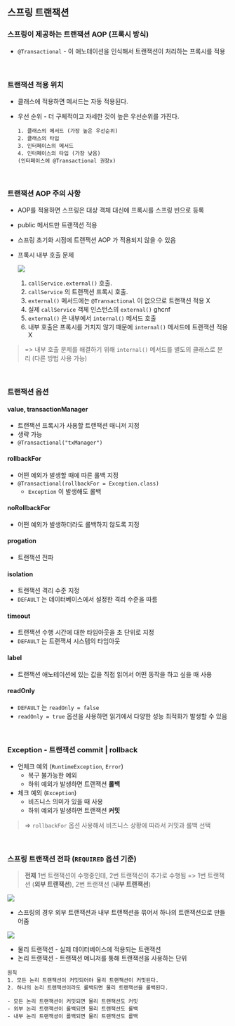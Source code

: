 ## 스프링 트랜잭션

### 스프링이 제공하는 트랜잭션 AOP (프록시 방식)

- `@Transactional` - 이 애노테이션을 인식해서 트랜잭션이 처리하는 프록시를 적용

<br>

### 트랜잭션 적용 위치
- 클래스에 적용하면 메서드는 자동 적용된다.
- 우선 순위 - 더 구체적이고 자세한 것이 높은 우선순위를 가진다.

  ```
  1. 클래스의 메서드 (가장 높은 우선순위)
  2. 클래스의 타입
  3. 인터페이스의 메서드
  4. 인터페이스의 타입 (가장 낮음)
  (인터페이스에 @Transactional 권장x)
  ```

<br>

### 트랜잭션 AOP 주의 사항 

- AOP를 적용하면 스프링은 대상 객체 대신에 프록시를 스프링 빈으로 등록
- public 메서드만 트랜잭션 적용
- 스프링 초기화 시점에 트랜잭션 AOP 가 적용되지 않을 수 있음
- 프록시 내부 호출 문제 

	![](https://user-images.githubusercontent.com/63090006/179696124-67e291a7-5d80-40bb-b767-2e2026daf4e4.png)
	1. `callService.external()` 호출. 
	2. `callService` 의 트랜잭션 프록시 호출.
	3. `external()` 메서드에는 `@Transactional` 이 없으므로 트랜잭션 적용 X
	4. 실제 `callService` 객체 인스턴스의  `external()` ghcnf
	5. `external()` 은 내부에서 `internal()` 메서드 호출 
	6. 내부 호출은 프록시를 거치지 않기 때문에 `internal()` 메서드에 트랜잭션 적용 X 

> => 내부 호출 문제를 해결하기 위해 `internal()` 메서드를 별도의 클래스로 분리 (다른 방법 사용 가능)

<br>

### 트랜잭션 옵션

#### value, transactionManager

- 트랜잭션 프록시가 사용할 트랜잭션 매니저 지정
- 생략 가능
- `@Transactional("txManager")`


#### rollbackFor

- 어떤 예외가 발생할 때에 따른 롤백 지정
- `@Transactional(rollbackFor = Exception.class)`
  - `Exception` 이 발생해도 롤백


#### noRollbackFor

- 어떤 예외가 발생하더라도 롤백하지 않도록 지정


#### progation

- 트랜잭션 전파


#### isolation

- 트랜잭션 격리 수준 지정
- `DEFAULT` 는 데이터베이스에서 설정한 격리 수준을 따름


#### timeout

- 트랜잭션 수행 시간에 대한 타임아웃을 초 단위로 지정
- `DEFAULT` 는 트랜잭셔 시스템의 타임아웃


#### label

- 트랜잭션 애노테이션에 있는 값을 직접 읽어서 어떤 동작을 하고 싶을 때 사용


#### readOnly

- `DEFAULT` 는 `readOnly = false`
- `readOnly = true` 옵션을 사용하면 읽기에서 다양한 성능 최적화가 발생할 수 있음

<br>

### Exception - 트랜잭션 commit | rollback

- 언체크 예외 (`RuntimeException`, `Error`) 
  - 복구 불가능한 예외
  - 하위 예외가 발생하면 트랜잭션 **롤백**
- 체크 예외 (`Exception`) 
  -  비즈니스 의미가 있을 때 사용
  - 하위 예외가 발생하면 트랜잭션 **커밋**

> => `rollbackFor` 옵션 사용해서 비즈니스 상황에 따라서 커밋과 롤백 선택

<br>

### 스프링 트랜잭션 전파 (`REQUIRED` 옵션 기준)

> **전제**
> 1번 트랜잭션이 수행중인데, 2번 트랜잭션이 추가로 수행됨
> => 1번 트랜잭션 (**외부 트랜잭션**), 2번 트랜잭션 (**내부 트랜잭션**)

![](https://user-images.githubusercontent.com/63090006/179697095-240922cf-d2af-4dbe-8c67-a4523ea6e3cc.png)
- 스프링의 경우 외부 트랜잭션과 내부 트랜잭션을 묶어서 하나의 트랜잭션으로 만들어줌

![](https://user-images.githubusercontent.com/63090006/179697173-923927f5-510a-4bac-bfa4-028537191587.png)
- 물리 트랜잭션 - 실제 데이터베이스에 적용되는 트랜잭션
- 논리 트랜잭션 - 트랜잭션 메니저를 통해 트랜잭션을 사용하는 단위

```
원칙
1. 모든 논리 트랜잭션이 커밋되어야 물리 트랜잭션이 커밋된다.
2. 하나의 논리 트랜잭션이라도 롤백되면 물리 트랜잭션을 롤백된다.	
```

	- 모든 논리 트랜잭션이 커밋되면 물리 트랜잭션도 커밋
	- 외부 논리 트랜잭션이 롤백되면 물리 트랜잭션도 롤백
	- 내부 논리 트랜잭셩이 롤백되면 물리 트랜잭션도 롤백
